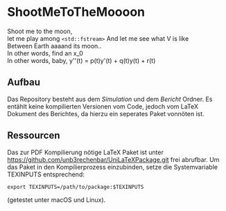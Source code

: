 # ShootMeToTheMoooon

Shoot me to the moon,  
let me play among `<std::fstream>`
And let me see what V is like  
Between Earth aaaand its moon..   
In other words, find an x_0  
In other words, baby, y''(t) =  p(t)y'(t) + q(t)y(t) + r(t)  


## Aufbau
Das Repository besteht aus dem *Simulation* und dem *Bericht* Ordner. Es entählt keine kompilierten Versionen vom Code, jedoch vom LaTeX Dokument des Berichtes, da hierzu ein seperates Paket vonnöten ist.

## Ressourcen 
Das zur PDF Kompilierung nötige LaTeX Paket ist unter https://github.com/unb3rechenbar/UniLaTeXPackage.git frei abrufbar. Um das Paket in den Kompilierprozess einzubinden, setze die Systemvariable TEXINPUTS entsprechend:

```
export TEXINPUTS=/path/to/package:$TEXINPUTS
```

(getestet unter macOS und Linux).